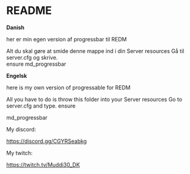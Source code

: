 
# README  

**Danish**

her er min egen version af progressbar til REDM 

Alt du skal gøre at smide denne mappe ind i din Server resources Gå til server.cfg og skrive.  
ensure md_progressbar

**Engelsk**

here is my own version of progressable for REDM

All you have to do is throw this folder into your Server resources Go to server.cfg and type. ensure 

md_progressbar

My discord:

https://discord.gg/CGYRSeabkg

My twitch:

https://twitch.tv/Muddi30_DK
